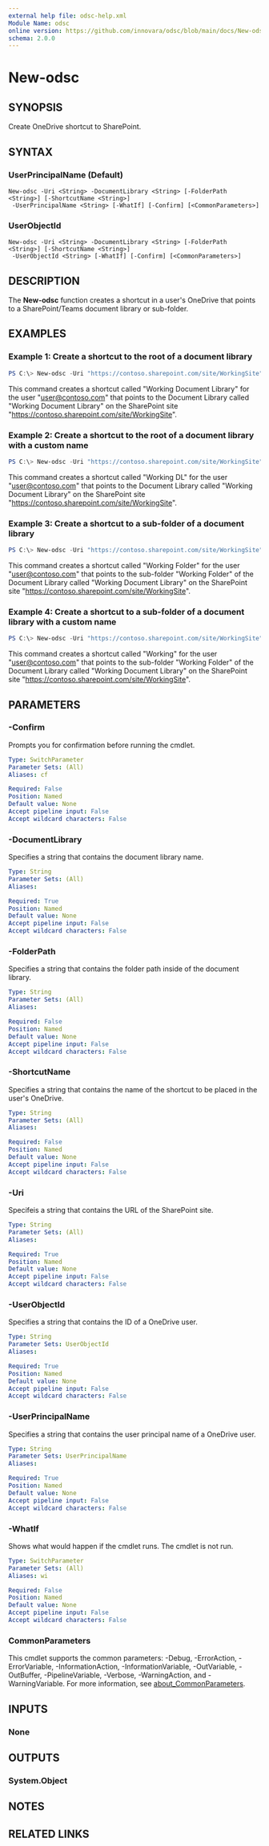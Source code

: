 ```yaml
---
external help file: odsc-help.xml
Module Name: odsc
online version: https://github.com/innovara/odsc/blob/main/docs/New-odsc.md
schema: 2.0.0
---
```


# New-odsc

## SYNOPSIS
Create OneDrive shortcut to SharePoint.

## SYNTAX

### UserPrincipalName (Default)
```
New-odsc -Uri <String> -DocumentLibrary <String> [-FolderPath <String>] [-ShortcutName <String>]
 -UserPrincipalName <String> [-WhatIf] [-Confirm] [<CommonParameters>]
```

### UserObjectId
```
New-odsc -Uri <String> -DocumentLibrary <String> [-FolderPath <String>] [-ShortcutName <String>]
 -UserObjectId <String> [-WhatIf] [-Confirm] [<CommonParameters>]
```

## DESCRIPTION
The **New-odsc** function creates a shortcut in a user's OneDrive that points to a SharePoint/Teams document library or sub-folder.

## EXAMPLES

### Example 1: Create a shortcut to the root of a document library
```powershell
PS C:\> New-odsc -Uri "https://contoso.sharepoint.com/site/WorkingSite" -DocumentLibrary "Working Document Library" -UserPrincipalName "user@contoso.com"
```

This command creates a shortcut called "Working Document Library" for the user "user@contoso.com" that points to the Document Library called "Working Document Library" on the SharePoint site "https://contoso.sharepoint.com/site/WorkingSite".

### Example 2: Create a shortcut to the root of a document library with a custom name
```powershell
PS C:\> New-odsc -Uri "https://contoso.sharepoint.com/site/WorkingSite" -DocumentLibrary "Working Document Library" -UserPrincipalName "user@contoso.com" -ShortcutName "Working DL"
```

This command creates a shortcut called "Working DL" for the user "user@contoso.com" that points to the Document Library called "Working Document Library" on the SharePoint site "https://contoso.sharepoint.com/site/WorkingSite".

### Example 3: Create a shortcut to a sub-folder of a document library
```powershell
PS C:\> New-odsc -Uri "https://contoso.sharepoint.com/site/WorkingSite" -DocumentLibrary "Working Document Library" -FolderPath "Working Folder" -UserPrincipalName "user@contoso.com"
```

This command creates a shortcut called "Working Folder" for the user "user@contoso.com" that points to the sub-folder "Working Folder" of the Document Library called "Working Document Library" on the SharePoint site "https://contoso.sharepoint.com/site/WorkingSite".

### Example 4: Create a shortcut to a sub-folder of a document library with a custom name
```powershell
PS C:\> New-odsc -Uri "https://contoso.sharepoint.com/site/WorkingSite" -DocumentLibrary "Working Document Library" -FolderPath "Working Folder" -UserPrincipalName "user@contoso.com" -ShortcutName "Working"
```

This command creates a shortcut called "Working" for the user "user@contoso.com" that points to the sub-folder "Working Folder" of the Document Library called "Working Document Library" on the SharePoint site "https://contoso.sharepoint.com/site/WorkingSite".


## PARAMETERS

### -Confirm
Prompts you for confirmation before running the cmdlet.

```yaml
Type: SwitchParameter
Parameter Sets: (All)
Aliases: cf

Required: False
Position: Named
Default value: None
Accept pipeline input: False
Accept wildcard characters: False
```

### -DocumentLibrary
Specifies a string that contains the document library name.

```yaml
Type: String
Parameter Sets: (All)
Aliases:

Required: True
Position: Named
Default value: None
Accept pipeline input: False
Accept wildcard characters: False
```

### -FolderPath
Specifies a string that contains the folder path inside of the document library.

```yaml
Type: String
Parameter Sets: (All)
Aliases:

Required: False
Position: Named
Default value: None
Accept pipeline input: False
Accept wildcard characters: False
```

### -ShortcutName
Specifies a string that contains the name of the shortcut to be placed in the user's OneDrive.

```yaml
Type: String
Parameter Sets: (All)
Aliases:

Required: False
Position: Named
Default value: None
Accept pipeline input: False
Accept wildcard characters: False
```

### -Uri
Specifeis a string that contains the URL of the SharePoint site.

```yaml
Type: String
Parameter Sets: (All)
Aliases:

Required: True
Position: Named
Default value: None
Accept pipeline input: False
Accept wildcard characters: False
```

### -UserObjectId
Specifies a string that contains the ID of a OneDrive user.

```yaml
Type: String
Parameter Sets: UserObjectId
Aliases:

Required: True
Position: Named
Default value: None
Accept pipeline input: False
Accept wildcard characters: False
```

### -UserPrincipalName
Specifies a string that contains the user principal name of a OneDrive user.

```yaml
Type: String
Parameter Sets: UserPrincipalName
Aliases:

Required: True
Position: Named
Default value: None
Accept pipeline input: False
Accept wildcard characters: False
```

### -WhatIf
Shows what would happen if the cmdlet runs.
The cmdlet is not run.

```yaml
Type: SwitchParameter
Parameter Sets: (All)
Aliases: wi

Required: False
Position: Named
Default value: None
Accept pipeline input: False
Accept wildcard characters: False
```

### CommonParameters
This cmdlet supports the common parameters: -Debug, -ErrorAction, -ErrorVariable, -InformationAction, -InformationVariable, -OutVariable, -OutBuffer, -PipelineVariable, -Verbose, -WarningAction, and -WarningVariable. For more information, see [about_CommonParameters](http://go.microsoft.com/fwlink/?LinkID=113216).

## INPUTS

### None

## OUTPUTS

### System.Object
## NOTES

## RELATED LINKS
